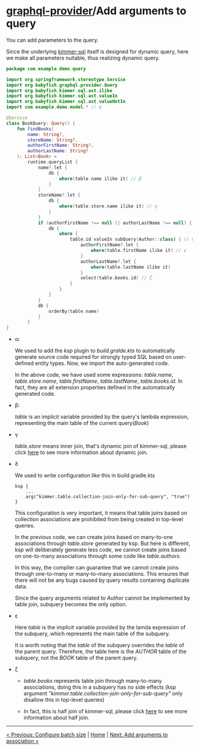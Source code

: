 # [graphql-provider](https://github.com/babyfish-ct/graphql-provider)/Add arguments to query

You can add parameters to the query.

Since the underlying [kimmer-sql](https://github.com/babyfish-ct/kimmer/blob/main/doc/kimmer-sql/README.md) itself is designed for dynamic query, here we make all parameters nullable, thus realizing dynamic query.

```kt
package com.example.demo.query

import org.springframework.stereotype.Service
import org.babyfish.graphql.provider.Query
import org.babyfish.kimmer.sql.ast.ilike
import org.babyfish.kimmer.sql.ast.valueIn
import org.babyfish.kimmer.sql.ast.valueNotIn
import com.example.demo.model.* // α

@Service
class BookQuery: Query() {
    fun findBooks(
        name: String?,
        storeName: String?,
        authorFirstName: String?,
        authorLastName: String?
    ): List<Book> =
        runtime.queryList {
            name?.let {
                db {
                    where(table.name ilike it) // β
                }
            }
            storeName?.let { 
                db {
                    where(table.store.name ilike it) // γ
                }
            }
            if (authorFirstName !== null || authorLastName !== null) { 
                db { 
                    where { 
                        table.id valueIn subQuery(Author::class) { // δ
                            authorFirstName?.let { 
                                where(table.firstName ilike it) // ε
                            }
                            authorLastName?.let {
                                where(table.lastName ilike it)
                            }
                            select(table.books.id) // ζ
                        }
                    }
                }
            }
            db {
                orderBy(table.name)
            }
        }
}
```

- α:
 
    We used to add the *ksp* plugin to *build.gralde.kts* to automatically generate source code required for strongly typed SQL based on user-defined entity types. Now, we import the auto-generated code.

    In the above code, we have used some expressions: *table.name*, *table.store.name*, *table.firstName*, *table.lastName*, *table.books.id*. In fact, they are all extension properties defined in the automatically generated code.
    
- β:

    *table* is an implicit variable provided by the query's lambda expression, representing the main table of the current query(*Book*)

- γ 

    *table.store* means inner join, that's dynamic join of kimmer-sql, please click [here](https://github.com/babyfish-ct/kimmer/blob/main/doc/kimmer-sql/table-joins.md) to see more information about dynamic join.
    
- δ

    We used to write configuration like this in build.gradle.kts
    ```
    ksp {
	    ...
	    arg("kimmer.table.collection-join-only-for-sub-query", "true")
    }
    ```
    This configuration is very important, it means that table joins based on collection associations are prohibited from being created in top-level queries. 
    
    In the previous code, we can create joins based on many-to-one associations through *table.store* generated by ksp. But here is different, ksp will deliberately generate less code, we cannot create joins based on one-to-many associations through some code like *table.authors*.
    
    In this way, the compiler can guarantee that we cannot create joins through one-to-many or many-to-many associations. This ensures that there will not be any bugs caused by query results containing duplicate data.
    
    Since the query arguments related to *Author* cannot be implemented by table join, subquery becomes the only option.
    
- ε

    Here *table* is the implicit variable provided by the lamda expression of the subquery, which represents the main table of the subquery.

    It is worth noting that the *table* of the subquery overrides the *table* of the parent query. Therefore, the table here is the *AUTHOR* table of the subquery, not the *BOOK* table of the parent query.
    
- ζ

    - *table.books* represents table join through many-to-many associations, doing this in a subquery has no side effects (ksp argument *"kimmer.table.collection-join-only-for-sub-query"* only disallow this in top-level queries)
    
    - In fact, this is half join of kimmer-sql, please click [here](https://github.com/babyfish-ct/kimmer/blob/main/doc/kimmer-sql/table-joins.md) to see more information about half join.
    
------------

[< Previous: Configure batch size](batch-size.md) | [Home](https://github.com/babyfish-ct/graphql-provider) | [Next: Add arguments to association >](association-arguments.md)
